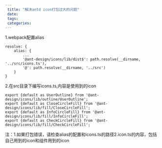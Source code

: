 ```yaml
---
 title: "解决antd icon打包过大的问题"
 date: 
 tags: 
 categories: 
---
```


1.webpack配置alias

```
resolve: {
    alias: {
        ...
        '@ant-design/icons/lib/dist$': path.resolve(__dirname, '../src/icons.ts'),
        '@': path.resolve(__dirname, '../src')
    }
}
```

2.在src目录下编写icons.ts,内容是使用到的icon

```
export {default as UserOutline} from '@ant-design/icons/lib/outline/UserOutline';
export {default as CloseCircleFill} from '@ant-design/icons/lib/fill/CloseCircleFill';
export {default as InfoCircleFill} from '@ant-design/icons/lib/fill/InfoCircleFill';
export {default as CheckCircleFill} from '@ant-design/icons/lib/fill/CheckCircleFill';
```

注：1.如果打包错误，请检查alias的配置和icons.ts的路径2.icon.ts的内容，包括自己用到的icon和组件用到的icon